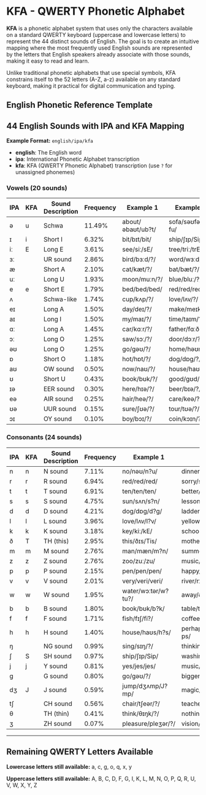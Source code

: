 # KFA - QWERTY Phonetic Alphabet

**KFA** is a phonetic alphabet system that uses only the characters available on a standard QWERTY keyboard (uppercase and lowercase letters) to represent the 44 distinct sounds of English. The goal is to create an intuitive mapping where the most frequently used English sounds are represented by the letters that English speakers already associate with those sounds, making it easy to read and learn.

Unlike traditional phonetic alphabets that use special symbols, KFA constrains itself to the 52 letters (A-Z, a-z) available on any standard keyboard, making it practical for digital communication and typing.

## English Phonetic Reference Template
## 44 English Sounds with IPA and KFA Mapping

**Example Format:** `english/ipa/kfa`
- **english**: The English word
- **ipa**: International Phonetic Alphabet transcription  
- **kfa**: KFA (QWERTY Phonetic Alphabet) transcription (use `?` for unassigned phonemes)

### Vowels (20 sounds)

| IPA | KFA | Sound Description | Frequency | Example 1 | Example 2 | Example 3 |
|-----|-----|-------------------|-----------|-----------|-----------|-----------|
| ə | u | Schwa | 11.49% | about/əbaʊt/ub?t/ | sofa/səʊfə/s?fu/ | banana/bənɑːnə/bun?nu/ |
| ɪ | i | Short I | 6.32% | bit/bɪt/bit/ | ship/ʃɪp/Sip/ | gym/dʒɪm/Jim/ |
| iː | E | Long E | 3.61% | see/siː/sE/ | tree/triː/trE/ | key/kiː/kE/ |
| ɜː |  | UR sound | 2.86% | bird/bɜːd/?/ | word/wɜːd/?/ | nurse/nɜːs/?/ |
| æ |  | Short A | 2.10% | cat/kæt/?/ | bat/bæt/?/ | hand/hænd/?/ |
| uː |  | Long U | 1.93% | moon/muːn/?/ | blue/bluː/?/ | food/fuːd/?/ |
| e | e | Short E | 1.79% | bed/bed/bed/ | red/red/red/ | bread/bred/bred/ |
| ʌ |  | Schwa-like | 1.74% | cup/kʌp/?/ | love/lʌv/?/ | blood/blʌd/?/ |
| eɪ |  | Long A | 1.50% | day/deɪ/?/ | make/meɪk/?/ | rain/reɪn/?/ |
| aɪ |  | Long I | 1.50% | my/maɪ/?/ | time/taɪm/?/ | fly/flaɪ/?/ |
| ɑː |  | Long A | 1.45% | car/kɑːr/?/ | father/fɑːðər/?/ | palm/pɑːm/?/ |
| ɔː |  | Long O | 1.25% | saw/sɔː/?/ | door/dɔːr/?/ | bought/bɔːt/?/ |
| əʊ |  | Long O | 1.25% | go/gəʊ/?/ | home/həʊm/?/ | boat/bəʊt/?/ |
| ɒ |  | Short O | 1.18% | hot/hɒt/?/ | dog/dɒg/?/ | wash/wɒʃ/?/ |
| aʊ |  | OW sound | 0.50% | now/naʊ/?/ | house/haʊs/?/ | cloud/klaʊd/?/ |
| ʊ |  | Short U | 0.43% | book/bʊk/?/ | good/gʊd/?/ | put/pʊt/?/ |
| ɪə |  | EER sound | 0.30% | here/hɪə/?/ | beer/bɪə/?/ | deer/dɪə/?/ |
| eə |  | AIR sound | 0.25% | hair/heə/?/ | care/keə/?/ | bear/beə/?/ |
| ʊə |  | UUR sound | 0.15% | sure/ʃʊə/?/ | tour/tʊə/?/ | pure/pjʊə/?/ |
| ɔɪ |  | OY sound | 0.10% | boy/bɔɪ/?/ | coin/kɔɪn/?/ | voice/vɔɪs/?/ |

### Consonants (24 sounds)

| IPA | KFA | Sound Description | Frequency | Example 1 | Example 2 | Example 3 |
|-----|-----|-------------------|-----------|-----------|-----------|-----------|
| n | n | N sound | 7.11% | no/nəʊ/n?u/ | dinner/dɪnər/dinu?/ | sun/sʌn/s?un/ |
| r | r | R sound | 6.94% | red/red/red/ | sorry/sɒri/sɒri/ | car/kɑːr/kɑr/ |
| t | t | T sound | 6.91% | ten/ten/ten/ | better/betər/betu?/ | cat/kæt/k?t/ |
| s | s | S sound | 4.75% | sun/sʌn/s?n/ | lesson/lesən/lesun/ | bus/bʌs/b?s/ |
| d | d | D sound | 4.21% | dog/dɒg/d?g/ | ladder/lædər/l?du?/ | red/red/red/ |
| l | l | L sound | 3.96% | love/lʌv/l?v/ | yellow/jeləʊ/jelu?/ | call/kɔːl/k?l/ |
| k | k | K sound | 3.18% | key/kiː/kE/ | school/skuːl/skul/ | book/bʊk/bʊk/ |
| ð | T | TH (this) | 2.95% | this/ðɪs/Tis/ | mother/mʌðər/m?Tu?/ | breathe/briːð/brET/ |
| m | m | M sound | 2.76% | man/mæn/m?n/ | summer/sʌmər/s?mu?/ | time/taɪm/t?im/ |
| z | z | Z sound | 2.76% | zoo/zuː/zu/ | music/mjuːzɪk/m?zik/ | eyes/aɪz/?iz/ |
| p | p | P sound | 2.15% | pen/pen/pen/ | happy/hæpi/h?pi/ | cup/kʌp/k?p/ |
| v | v | V sound | 2.01% | very/veri/veri/ | river/rɪvər/rivu?/ | love/lʌv/l?v/ |
| w | w | W sound | 1.95% | water/wɔːtər/w?tu?/ | away/əweɪ/uwe?/ | quick/kwɪk/kwik/ |
| b | b | B sound | 1.80% | book/bʊk/b?k/ | table/teɪbəl/te?bul/ | job/dʒɒb/J?b/ |
| f | f | F sound | 1.71% | fish/fɪʃ/fi?/ | coffee/kɒfi/k?fi/ | leaf/liːf/lEf/ |
| h | h | H sound | 1.40% | house/haʊs/h?s/ | perhaps/pərhæps/purh?ps/ | hello/heləʊ/helu?/ |
| ŋ |  | NG sound | 0.99% | sing/sɪŋ/?/ | thinking/θɪŋkɪŋ/?/ | long/lɒŋ/?/ |
| ʃ | S | SH sound | 0.97% | ship/ʃɪp/Sip/ | washing/wɒʃɪŋ/w?Si?/ | fish/fɪʃ/fiS/ |
| j | j | Y sound | 0.81% | yes/jes/jes/ | music/mjuːzɪk/mj?zik/ | few/fjuː/fj?/ |
| g |  | G sound | 0.80% | go/gəʊ/?/ | bigger/bɪgər/?/ | bag/bæg/?/ |
| dʒ | J | J sound | 0.59% | jump/dʒʌmp/J?mp/ | magic/mædʒɪk/m?Jik/ | bridge/brɪdʒ/briJ/ |
| tʃ |  | CH sound | 0.56% | chair/tʃeər/?/ | teacher/tiːtʃər/?/ | watch/wɒtʃ/?/ |
| θ |  | TH (thin) | 0.41% | think/θɪŋk/?/ | nothing/nʌθɪŋ/?/ | path/pɑːθ/?/ |
| ʒ |  | ZH sound | 0.07% | pleasure/pleʒər/?/ | vision/vɪʒən/?/ | beige/beɪʒ/?/ |

---

## Remaining QWERTY Letters Available

**Lowercase letters still available:** a, c, g, o, q, x, y

**Uppercase letters still available:** A, B, C, D, F, G, I, K, L, M, N, O, P, Q, R, U, V, W, X, Y, Z
